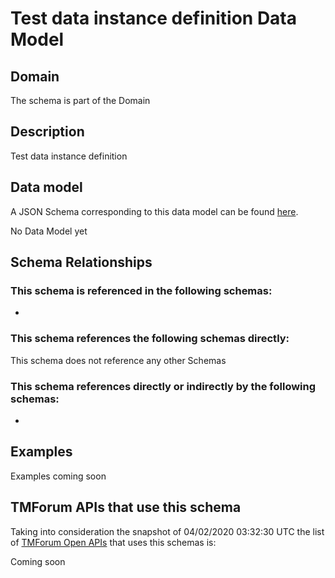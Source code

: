 # Test data instance definition Data Model

## Domain

The  schema is part of the  Domain

## Description

Test data instance definition

## Data model

A JSON Schema corresponding to this data model can be found
[here](https://github.com/tmforum-rand/schemas/blob/candidates/Common/TestDataInstanceDefinition.schema.json).

No Data Model yet

## Schema Relationships

### This schema is referenced in the following schemas:

-

### This schema references the following schemas directly:

This schema does not reference any other Schemas

### This schema references directly or indirectly by the following schemas:

-



## Examples

Examples coming soon

## TMForum APIs that use this schema

Taking into consideration the snapshot of 04/02/2020 03:32:30 UTC the list of [TMForum Open APIs](https://www.tmforum.org/open-apis/) that uses this schemas is:

Coming soon